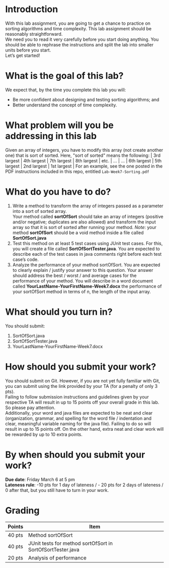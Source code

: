 # Introduction
With this lab assignment, you are going to get a chance to practice on sorting algorithms and time complexity. This lab assignment should be reasonably straightforward.<br>
We need you to read it very carefully before you start doing anything. You should be able to rephrase the instructions and split the lab into smaller units before you start.<br>
Let’s get started!

# What is the goal of this lab?
We expect that, by the time you complete this lab you will:
- Be more confident about designing and testing sorting algorithms; and
- Better understand the concept of time complexity. 

# What problem will you be addressing in this lab
Given an array of integers, you have to modify this array (not create another one) that is sort of sorted. Here, "sort of sorted" means the following:
| 3rd largest | 4th largest | 7th largest | 8th largest | etc. | ... | ... | 6th largest | 5th largest | 2nd largest | 1st largest |
For an example, see the one posted in the PDF instructions included in this repo, entitled `Lab-Week7-Sorting.pdf`

# What do you have to do?
1. Write a method to transform the array of integers passed as a parameter into a sort of sorted array.<br>
Your method called __sortOfSort__ should take an array of integers (positive and/or negative; duplicates are also allowed) and transform the input array so that it is sort of sorted after running your method. 
_Note_: your method __sortOfSort__ should be a void method inside a file called __SortOfSort.java__
2. Test this method on at least 5 test cases using JUnit test cases. For this, you will create a file called __SortOfSortTester.java__. You are expected to describe each of the test cases in java comments right before each test case’s code.
3. Analyze the performance of your method sortOfSort. You are expected to clearly explain / justify your answer to this question. Your answer should address the best / worst / and average cases for the performance of your method. You will describe in a word document called __YourLastName-YourFirstName-Week7.docx__ the performance of your sortOfSort method in terms of n, the length of the input array.

# What should you turn in?
You should submit:
1. SortOfSort.java
2. SortOfSortTester.java
3. YourLastName-YourFirstName-Week7.docx

# How should you submit your work?
You should submit on Git. However, if you are not yet fully familiar with Git, you can submit using the link provided by your TA (for a penalty of only 3 pts).<br>
Failing to follow submission instructions and guidelines given by your respective TA will result in up to 15 points off your overall grade in this lab. So please pay attention.<br>
Additionally, your word and java files are expected to be neat and clear (organization, grammar, and spelling for the word file / indentation and clear, meaningful variable naming for the java file). Failing to do so will result in up to 15 points off. On the other hand, extra neat and clear work will be rewarded by up to 10 extra points.

# By when should you submit your work?
**Due date**: Friday March 6 at 5 pm<br>
**Lateness rule**: -10 pts for 1 day of lateness / - 20 pts for 2 days of lateness / 0 after that, but you still have to turn in your work. 


# Grading
| Points | Item |
| --- | --- |
| 40 pts | Method sortOfSort |
| 40 pts | JUnit tests for method sortOfSort in SortOfSortTester.java |
| 20 pts | Analysis of performance |
